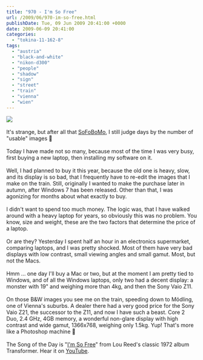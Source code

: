 ```yaml
---
title: "970 - I'm So Free"
url: /2009/06/970-im-so-free.html
publishDate: Tue, 09 Jun 2009 20:41:00 +0000
date: 2009-06-09 20:41:00
categories: 
  - "tokina-11-162-8"
tags: 
  - "austria"
  - "black-and-white"
  - "nikon-d300"
  - "people"
  - "shadow"
  - "sign"
  - "street"
  - "train"
  - "vienna"
  - "wien"
---
```

<a href="https://d25zfm9zpd7gm5.cloudfront.net/1200x1200/2009/20090609_081008_ps.jpg" target="_blank"><img src="https://d25zfm9zpd7gm5.cloudfront.net/0600x0600/2009/20090609_081008_ps.jpg"/></a><br/><br/>It's strange, but after all that <a href="http://www.sofobomo.org/" target="_blank">SoFoBoMo</a>, I still judge days by the number of "usable" images 🙂<br/><br/><a href="https://d25zfm9zpd7gm5.cloudfront.net/1200x1200/2009/20090609_150936_ps.jpg" target="_blank"><img alt="" border="0" src="https://d25zfm9zpd7gm5.cloudfront.net/0150x0150/2009/20090609_150936_ps.jpg" style="margin: 0pt 10px 0pt 0px; float: left;"/></a> Today I have made not so many, because most of the time I was very busy, first buying a new laptop, then installing my software on it.<br/><br/>Well, I had planned to buy it this year, because the old one is heavy, slow, and its display is so bad, that I frequently have to re-edit the images that I make on the train. Still, originally I wanted to make the purchase later in autumn, after Windows 7 has been released. Other than that, I was agonizing for months about what exactly to buy. <br/><br/><a href="https://d25zfm9zpd7gm5.cloudfront.net/1200x1200/2009/20090609_151353_ps.jpg" target="_blank"><img alt="" border="0" src="https://d25zfm9zpd7gm5.cloudfront.net/0150x0150/2009/20090609_151353_ps.jpg" style="margin: 0pt 0px 0pt 10px; float: right;"/></a> I didn't want to spend too much money. The logic was, that I have walked around with a heavy laptop for years, so obviously this was no problem. You know, size and weight, these are the two factors that determine the price of a laptop.<br/><br/>Or are they? Yesterday I spent half an hour in an electronics supermarket, comparing laptops, and I was pretty shocked. Most of them have very bad displays with low contrast, small viewing angles and small gamut. Most, but not the Macs. <br/><br/>Hmm ... one day I'll buy a Mac or two, but at the moment I am pretty tied to Windows, and of all the Windows laptops, only two had a decent display: a monster with 19" and weighing more than 4kg, and then the Sony Vaio Z11.<br/><br/> On those B&amp;W images you see me on the train, speeding down to Mödling, one of Vienna's suburbs. A dealer there had a very good price for the Sony Vaio Z21, the successor to the Z11, and now I have such a beast. Core 2 Duo, 2.4 GHz, 4GB memory, a wonderful non-glare display with high contrast and wide gamut, 1366x768, weighing only 1.5kg. Yup! That's more like a Photoshop machine 🙂<br/><br/>The Song of the Day is "<a href="http://www.lyricsmode.com/lyrics/l/lou_reed/im_so_free.html" target="_blank">I'm So Free</a>" from Lou Reed's classic 1972 album Transformer. Hear it on <a href="http://www.youtube.com/watch?v=7zwAeV0xJsA" target="_blank">YouTube</a>.
